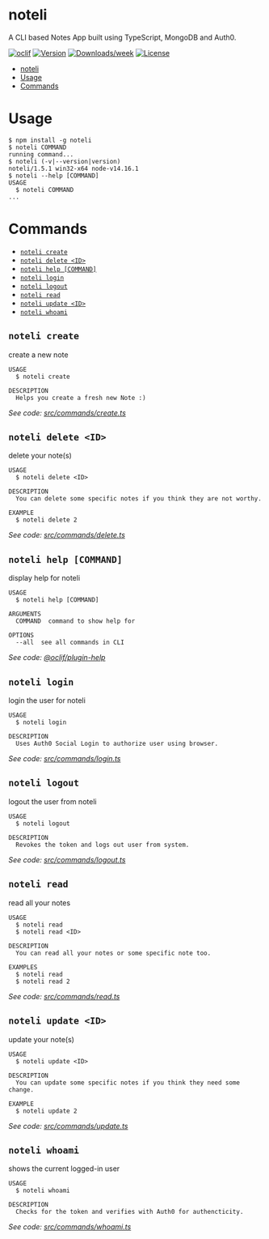# noteli

A CLI based Notes App built using TypeScript, MongoDB and Auth0.

[![oclif](https://img.shields.io/badge/cli-oclif-brightgreen.svg)](https://oclif.io)
[![Version](https://img.shields.io/npm/v/noteli.svg)](https://npmjs.org/package/noteli)
[![Downloads/week](https://img.shields.io/npm/dw/noteli.svg)](https://npmjs.org/package/noteli)
[![License](https://img.shields.io/npm/l/noteli.svg)](https://github.com/sahilpabale/noteli/blob/master/package.json)

<!-- toc -->
* [noteli](#noteli)
* [Usage](#usage)
* [Commands](#commands)
<!-- tocstop -->

# Usage

<!-- usage -->
```sh-session
$ npm install -g noteli
$ noteli COMMAND
running command...
$ noteli (-v|--version|version)
noteli/1.5.1 win32-x64 node-v14.16.1
$ noteli --help [COMMAND]
USAGE
  $ noteli COMMAND
...
```
<!-- usagestop -->

# Commands

<!-- commands -->
* [`noteli create`](#noteli-create)
* [`noteli delete <ID>`](#noteli-delete-id)
* [`noteli help [COMMAND]`](#noteli-help-command)
* [`noteli login`](#noteli-login)
* [`noteli logout`](#noteli-logout)
* [`noteli read`](#noteli-read)
* [`noteli update <ID>`](#noteli-update-id)
* [`noteli whoami`](#noteli-whoami)

## `noteli create`

create a new note

```
USAGE
  $ noteli create

DESCRIPTION
  Helps you create a fresh new Note :)
```

_See code: [src/commands/create.ts](https://github.com/sahilpabale/noteli/blob/v1.5.1/src/commands/create.ts)_

## `noteli delete <ID>`

delete your note(s)

```
USAGE
  $ noteli delete <ID>

DESCRIPTION
  You can delete some specific notes if you think they are not worthy.

EXAMPLE
  $ noteli delete 2
```

_See code: [src/commands/delete.ts](https://github.com/sahilpabale/noteli/blob/v1.5.1/src/commands/delete.ts)_

## `noteli help [COMMAND]`

display help for noteli

```
USAGE
  $ noteli help [COMMAND]

ARGUMENTS
  COMMAND  command to show help for

OPTIONS
  --all  see all commands in CLI
```

_See code: [@oclif/plugin-help](https://github.com/oclif/plugin-help/blob/v3.2.3/src/commands/help.ts)_

## `noteli login`

login the user for noteli

```
USAGE
  $ noteli login

DESCRIPTION
  Uses Auth0 Social Login to authorize user using browser.
```

_See code: [src/commands/login.ts](https://github.com/sahilpabale/noteli/blob/v1.5.1/src/commands/login.ts)_

## `noteli logout`

logout the user from noteli

```
USAGE
  $ noteli logout

DESCRIPTION
  Revokes the token and logs out user from system.
```

_See code: [src/commands/logout.ts](https://github.com/sahilpabale/noteli/blob/v1.5.1/src/commands/logout.ts)_

## `noteli read`

read all your notes

```
USAGE
  $ noteli read
  $ noteli read <ID>

DESCRIPTION
  You can read all your notes or some specific note too.

EXAMPLES
  $ noteli read
  $ noteli read 2
```

_See code: [src/commands/read.ts](https://github.com/sahilpabale/noteli/blob/v1.5.1/src/commands/read.ts)_

## `noteli update <ID>`

update your note(s)

```
USAGE
  $ noteli update <ID>

DESCRIPTION
  You can update some specific notes if you think they need some change.

EXAMPLE
  $ noteli update 2
```

_See code: [src/commands/update.ts](https://github.com/sahilpabale/noteli/blob/v1.5.1/src/commands/update.ts)_

## `noteli whoami`

shows the current logged-in user

```
USAGE
  $ noteli whoami

DESCRIPTION
  Checks for the token and verifies with Auth0 for authencticity.
```

_See code: [src/commands/whoami.ts](https://github.com/sahilpabale/noteli/blob/v1.5.1/src/commands/whoami.ts)_
<!-- commandsstop -->
